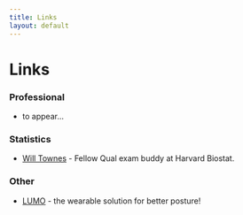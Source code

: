 ```yaml
---
title: Links
layout: default
---
```


Links
====

### Professional 

* to appear...

### Statistics

* [Will Townes](willtownes.github.io) - Fellow Qual exam buddy at Harvard Biostat. 

### Other
* [LUMO](http://www.lumobodytech.com/) - the wearable  solution for better posture!



